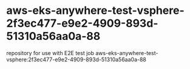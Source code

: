 # aws-eks-anywhere-test-vsphere-2f3ec477-e9e2-4909-893d-51310a56aa0a-88
repository for use with E2E test job aws-eks-anywhere-test-vsphere:2f3ec477-e9e2-4909-893d-51310a56aa0a-88
